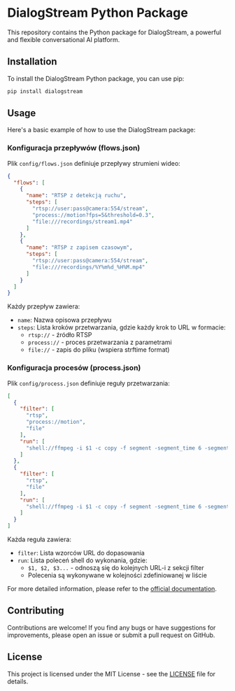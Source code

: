 # DialogStream Python Package

This repository contains the Python package for DialogStream, a powerful and flexible conversational AI platform.

## Installation

To install the DialogStream Python package, you can use pip:

```bash
pip install dialogstream
```

## Usage

Here's a basic example of how to use the DialogStream package:

### Konfiguracja przepływów (flows.json)
Plik `config/flows.json` definiuje przepływy strumieni wideo:
```json
{
  "flows": [
    {
      "name": "RTSP z detekcją ruchu",
      "steps": [
        "rtsp://user:pass@camera:554/stream",
        "process://motion?fps=5&threshold=0.3",
        "file:///recordings/stream1.mp4"
      ]
    },
    {
      "name": "RTSP z zapisem czasowym", 
      "steps": [
        "rtsp://user:pass@camera:554/stream",
        "file:///recordings/%Y%m%d_%H%M.mp4"
      ]
    }
  ]
}
```

Każdy przepływ zawiera:
- `name`: Nazwa opisowa przepływu
- `steps`: Lista kroków przetwarzania, gdzie każdy krok to URL w formacie:
    - `rtsp://` - źródło RTSP
    - `process://` - proces przetwarzania z parametrami
    - `file://` - zapis do pliku (wspiera strftime format)

### Konfiguracja procesów (process.json)
Plik `config/process.json` definiuje reguły przetwarzania:
```json
[
  {
    "filter": [
      "rtsp",
      "process://motion",
      "file"
    ],
    "run": [
      "shell://ffmpeg -i $1 -c copy -f segment -segment_time 6 -segment_format mp4 -strftime 1 -reset_timestamps 1 $3"
    ]
  },
  {
    "filter": [
      "rtsp",
      "file"
    ],
    "run": [
      "shell://ffmpeg -i $1 -c copy -f segment -segment_time 6 -segment_format mp4 -strftime 1 -reset_timestamps 1 $2"
    ]
  }
]
```

Każda reguła zawiera:
- `filter`: Lista wzorców URL do dopasowania
- `run`: Lista poleceń shell do wykonania, gdzie:
    - `$1, $2, $3...` - odnoszą się do kolejnych URL-i z sekcji filter
    - Polecenia są wykonywane w kolejności zdefiniowanej w liście


For more detailed information, please refer to the [official documentation](https://github.com/dialogstream-com/python/tree/main/docs).

## Contributing

Contributions are welcome! If you find any bugs or have suggestions for improvements, please open an issue or submit a pull request on GitHub.

## License

This project is licensed under the MIT License - see the [LICENSE](https://github.com/dialogstream-com/python/blob/main/LICENSE) file for details.